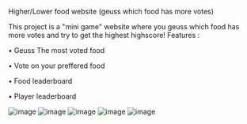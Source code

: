 Higher/Lower food website
(geuss which food has more votes)

This project is a "mini game" website where you geuss which food has more votes and try to get the highest highscore!
Features :

• Geuss The most voted food

• Vote on your preffered food

• Food leaderboard

• Player leaderboard

![image](https://user-images.githubusercontent.com/74918077/198591018-49a57284-35c7-49ba-a956-2977d6ca84bb.png)
![image](https://user-images.githubusercontent.com/74918077/198591157-81abffe1-3f67-48b2-95f9-6d19cb9bb533.png)
![image](https://user-images.githubusercontent.com/74918077/198591271-b1aaf769-814b-45aa-b7f7-100f8952f40f.png)
![image](https://user-images.githubusercontent.com/74918077/198591384-0eaa21ce-8c79-4712-8a24-de51fc8feed2.png)
![image](https://user-images.githubusercontent.com/74918077/198592235-d5ebecf7-7459-49e7-a58e-048218282d48.png)
